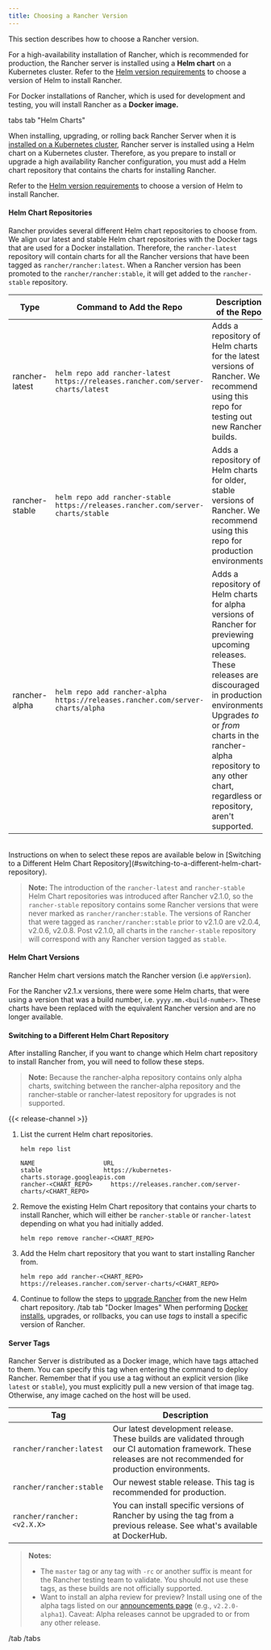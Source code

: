 ```yaml
---
title: Choosing a Rancher Version
---
```


This section describes how to choose a Rancher version.

For a high-availability installation of Rancher, which is recommended for production, the Rancher server is installed using a **Helm chart** on a Kubernetes cluster. Refer to the [Helm version requirements](/docs/installation/options/helm-version) to choose a version of Helm to install Rancher.

For Docker installations of Rancher, which is used for development and testing, you will install Rancher as a **Docker image.**

 tabs 
 tab "Helm Charts" 

When installing, upgrading, or rolling back Rancher Server when it is [installed on a Kubernetes cluster](/docs/installation/k8s-install/), Rancher server is installed using a Helm chart on a Kubernetes cluster. Therefore, as you prepare to install or upgrade a high availability Rancher configuration, you must add a Helm chart repository that contains the charts for installing Rancher.

Refer to the [Helm version requirements](/docs/installation/options/helm-version) to choose a version of Helm to install Rancher.

#### Helm Chart Repositories

Rancher provides several different Helm chart repositories to choose from. We align our latest and stable Helm chart repositories with the Docker tags that are used for a Docker installation. Therefore, the `rancher-latest` repository will contain charts for all the Rancher versions that have been tagged as `rancher/rancher:latest`. When a Rancher version has been promoted to the `rancher/rancher:stable`, it will get added to the `rancher-stable` repository.

| Type           | Command to Add the Repo                                                          | Description of the Repo                                                                                                                                                                                                                                                                    |
| -------------- | -------------------------------------------------------------------------------- | ------------------------------------------------------------------------------------------------------------------------------------------------------------------------------------------------------------------------------------------------------------------------------------------ |
| rancher-latest | `helm repo add rancher-latest https://releases.rancher.com/server-charts/latest` | Adds a repository of Helm charts for the latest versions of Rancher. We recommend using this repo for testing out new Rancher builds.                                                                                                                                                      |
| rancher-stable | `helm repo add rancher-stable https://releases.rancher.com/server-charts/stable` | Adds a repository of Helm charts for older, stable versions of Rancher. We recommend using this repo for production environments.                                                                                                                                                          |
| rancher-alpha  | `helm repo add rancher-alpha https://releases.rancher.com/server-charts/alpha`   | Adds a repository of Helm charts for alpha versions of Rancher for previewing upcoming releases. These releases are discouraged in production environments. Upgrades _to_ or _from_ charts in the rancher-alpha repository to any other chart, regardless or repository, aren't supported. |

<br/>
Instructions on when to select these repos are available below in [Switching to a Different Helm Chart Repository](#switching-to-a-different-helm-chart-repository).

> **Note:** The introduction of the `rancher-latest` and `rancher-stable` Helm Chart repositories was introduced after Rancher v2.1.0, so the `rancher-stable` repository contains some Rancher versions that were never marked as `rancher/rancher:stable`. The versions of Rancher that were tagged as `rancher/rancher:stable` prior to v2.1.0 are v2.0.4, v2.0.6, v2.0.8. Post v2.1.0, all charts in the `rancher-stable` repository will correspond with any Rancher version tagged as `stable`.

#### Helm Chart Versions

Rancher Helm chart versions match the Rancher version (i.e `appVersion`).

For the Rancher v2.1.x versions, there were some Helm charts, that were using a version that was a build number, i.e. `yyyy.mm.<build-number>`. These charts have been replaced with the equivalent Rancher version and are no longer available.

#### Switching to a Different Helm Chart Repository

After installing Rancher, if you want to change which Helm chart repository to install Rancher from, you will need to follow these steps.

> **Note:** Because the rancher-alpha repository contains only alpha charts, switching between the rancher-alpha repository and the rancher-stable or rancher-latest repository for upgrades is not supported.

{{< release-channel >}}

1. List the current Helm chart repositories.

   ```plain
   helm repo list

   NAME          	      URL
   stable        	      https://kubernetes-charts.storage.googleapis.com
   rancher-<CHART_REPO>		https://releases.rancher.com/server-charts/<CHART_REPO>
   ```

2. Remove the existing Helm Chart repository that contains your charts to install Rancher, which will either be `rancher-stable` or `rancher-latest` depending on what you had initially added.

   ```plain
   helm repo remove rancher-<CHART_REPO>
   ```

3. Add the Helm chart repository that you want to start installing Rancher from.

   ```plain
   helm repo add rancher-<CHART_REPO> https://releases.rancher.com/server-charts/<CHART_REPO>
   ```

4. Continue to follow the steps to [upgrade Rancher](/docs/upgrades/upgrades/ha-server-upgrade-helm/) from the new Helm chart repository.
    /tab 
    tab "Docker Images" 
   When performing [Docker installs](/docs/installation/single-node), upgrades, or rollbacks, you can use _tags_ to install a specific version of Rancher.

#### Server Tags

Rancher Server is distributed as a Docker image, which have tags attached to them. You can specify this tag when entering the command to deploy Rancher. Remember that if you use a tag without an explicit version (like `latest` or `stable`), you must explicitly pull a new version of that image tag. Otherwise, any image cached on the host will be used.

| Tag                        | Description                                                                                                                                                     |
| -------------------------- | --------------------------------------------------------------------------------------------------------------------------------------------------------------- |
| `rancher/rancher:latest`   | Our latest development release. These builds are validated through our CI automation framework. These releases are not recommended for production environments. |
| `rancher/rancher:stable`   | Our newest stable release. This tag is recommended for production.                                                                                              |
| `rancher/rancher:<v2.X.X>` | You can install specific versions of Rancher by using the tag from a previous release. See what's available at DockerHub.                                       |

> **Notes:**
>
> - The `master` tag or any tag with `-rc` or another suffix is meant for the Rancher testing team to validate. You should not use these tags, as these builds are not officially supported.
> - Want to install an alpha review for preview? Install using one of the alpha tags listed on our [announcements page](https://forums.rancher.com/c/announcements) (e.g., `v2.2.0-alpha1`). Caveat: Alpha releases cannot be upgraded to or from any other release.

 /tab 
 /tabs 
